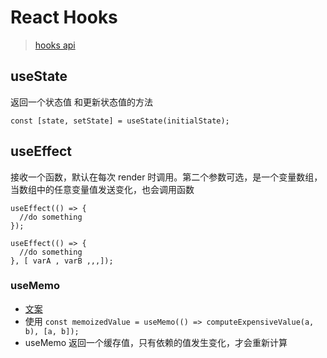# React Hooks

> [hooks api](https://reactjs.org/docs/hooks-reference.html)

## useState

返回一个状态值 和更新状态值的方法

```
const [state, setState] = useState(initialState);
```

## useEffect

接收一个函数，默认在每次 render 时调用。第二个参数可选，是一个变量数组，当数组中的任意变量值发送变化，也会调用函数

```
useEffect(() => {
  //do something
});

useEffect(() => {
  //do something
}, [ varA , varB ,,,]);
```

### useMemo

- [文案](https://reactjs.org/docs/hooks-reference.html#usememo)
- 使用 `const memoizedValue = useMemo(() => computeExpensiveValue(a, b), [a, b]);`
- useMemo 返回一个缓存值，只有依赖的值发生变化，才会重新计算
